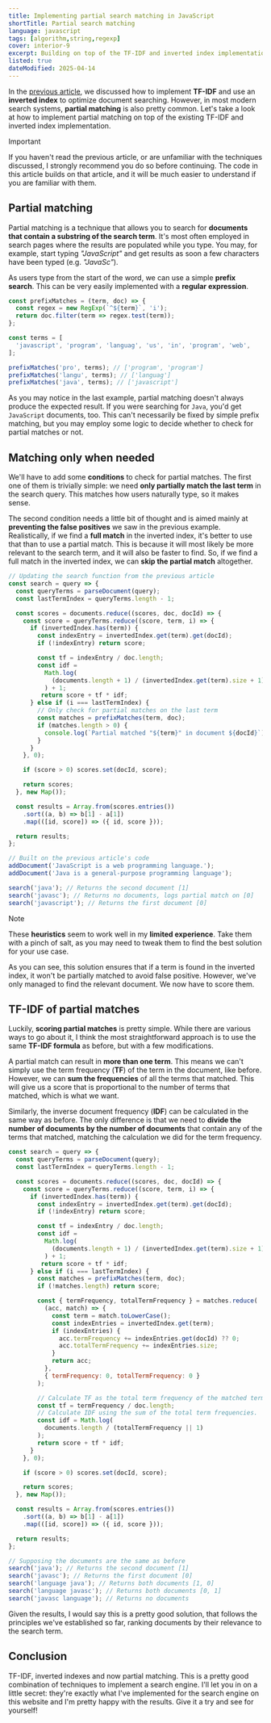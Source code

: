 ```yaml
---
title: Implementing partial search matching in JavaScript
shortTitle: Partial search matching
language: javascript
tags: [algorithm,string,regexp]
cover: interior-9
excerpt: Building on top of the TF-IDF and inverted index implementation, we will implement partial search matching to make searching more robust.
listed: true
dateModified: 2025-04-14
---
```


In the [previous article](/js/s/tf-idf-inverted-index), we discussed how to implement **TF-IDF** and use an **inverted index** to optimize document searching. However, in most modern search systems, **partial matching** is also pretty common. Let's take a look at how to implement partial matching on top of the existing TF-IDF and inverted index implementation.

> [!IMPORTANT]
>
> If you haven't read the previous article, or are unfamiliar with the techniques discussed, I strongly recommend you do so before continuing. The code in this article builds on that article, and it will be much easier to understand if you are familiar with them.

## Partial matching

Partial matching is a technique that allows you to search for **documents that contain a substring of the search term**. It's most often employed in search pages where the results are populated while you type. You may, for example, start typing _"JavaScript"_ and get results as soon a few characters have been typed (e.g. _"JavaSc"_).

As users type from the start of the word, we can use a simple **prefix search**. This can be very easily implemented with a **regular expression**.

```js
const prefixMatches = (term, doc) => {
  const regex = new RegExp(`^${term}`, 'i');
  return doc.filter(term => regex.test(term));
};

const terms = [
  'javascript', 'program', 'languag', 'us', 'in', 'program', 'web',
];

prefixMatches('pro', terms); // ['program', 'program']
prefixMatches('langu', terms); // ['languag']
prefixMatches('java', terms); // ['javascript']
```

As you may notice in the last example, partial matching doesn't always produce the expected result. If you were searching for `Java`, you'd get `JavaScript` documents, too. This can't necessarily be fixed by simple prefix matching, but you may employ some logic to decide whether to check for partial matches or not.

## Matching only when needed

We'll have to add some **conditions** to check for partial matches. The first one of them is trivially simple: we need **only partially match the last term** in the search query. This matches how users naturally type, so it makes sense.

The second condition needs a little bit of thought and is aimed mainly at **preventing the false positives** we saw in the previous example. Realistically, if we find a **full match** in the inverted index, it's better to use that than to use a partial match. This is because it will most likely be more relevant to the search term, and it will also be faster to find. So, if we find a full match in the inverted index, we can **skip the partial match** altogether.

```js
// Updating the search function from the previous article
const search = query => {
  const queryTerms = parseDocument(query);
  const lastTermIndex = queryTerms.length - 1;

  const scores = documents.reduce((scores, doc, docId) => {
    const score = queryTerms.reduce((score, term, i) => {
      if (invertedIndex.has(term)) {
        const indexEntry = invertedIndex.get(term).get(docId);
        if (!indexEntry) return score;

        const tf = indexEntry / doc.length;
        const idf =
          Math.log(
            (documents.length + 1) / (invertedIndex.get(term).size + 1)
          ) + 1;
         return score + tf * idf;
      } else if (i === lastTermIndex) {
        // Only check for partial matches on the last term
        const matches = prefixMatches(term, doc);
        if (matches.length > 0) {
          console.log(`Partial matched "${term}" in document ${docId}`);
        }
      }
    }, 0);

    if (score > 0) scores.set(docId, score);

    return scores;
  }, new Map());

  const results = Array.from(scores.entries())
    .sort((a, b) => b[1] - a[1])
    .map(([id, score]) => ({ id, score }));

  return results;
};

// Built on the previous article's code
addDocument('JavaScript is a web programming language.');
addDocument('Java is a general-purpose programming language');

search('java'); // Returns the second document [1]
search('javasc'); // Returns no documents, logs partial match on [0]
search('javascript'); // Returns the first document [0]
```

> [!NOTE]
>
> These **heuristics** seem to work well in my **limited experience**. Take them with a pinch of salt, as you may need to tweak them to find the best solution for your use case.

As you can see, this solution ensures that if a term is found in the inverted index, it won't be partially matched to avoid false positive. However, we've only managed to find the relevant document. We now have to score them.

## TF-IDF of partial matches

Luckily, **scoring partial matches** is pretty simple. While there are various ways to go about it, I think the most straightforward approach is to use the same **TF-IDF formula** as before, but with a few modifications.

A partial match can result in **more than one term**. This means we can't simply use the term frequency (**TF**) of the term in the document, like before. However, we can **sum the frequencies** of all the terms that matched. This will give us a score that is proportional to the number of terms that matched, which is what we want.

Similarly, the inverse document frequency (**IDF**) can be calculated in the same way as before. The only difference is that we need to **divide the number of documents by the number of documents** that contain any of the terms that matched, matching the calculation we did for the term frequency.

```js
const search = query => {
  const queryTerms = parseDocument(query);
  const lastTermIndex = queryTerms.length - 1;

  const scores = documents.reduce((scores, doc, docId) => {
    const score = queryTerms.reduce((score, term, i) => {
      if (invertedIndex.has(term)) {
        const indexEntry = invertedIndex.get(term).get(docId);
        if (!indexEntry) return score;

        const tf = indexEntry / doc.length;
        const idf =
          Math.log(
            (documents.length + 1) / (invertedIndex.get(term).size + 1)
          ) + 1;
         return score + tf * idf;
      } else if (i === lastTermIndex) {
        const matches = prefixMatches(term, doc);
        if (!matches.length) return score;

        const { termFrequency, totalTermFrequency } = matches.reduce(
          (acc, match) => {
            const term = match.toLowerCase();
            const indexEntries = invertedIndex.get(term);
            if (indexEntries) {
              acc.termFrequency += indexEntries.get(docId) ?? 0;
              acc.totalTermFrequency += indexEntries.size;
            }
            return acc;
          },
          { termFrequency: 0, totalTermFrequency: 0 }
        );

        // Calculate TF as the total term frequency of the matched terms.
        const tf = termFrequency / doc.length;
        // Calculate IDF using the sum of the total term frequencies.
        const idf = Math.log(
          documents.length / (totalTermFrequency || 1)
        );
        return score + tf * idf;
      }
    }, 0);

    if (score > 0) scores.set(docId, score);

    return scores;
  }, new Map());

  const results = Array.from(scores.entries())
    .sort((a, b) => b[1] - a[1])
    .map(([id, score]) => ({ id, score }));

  return results;
};

// Supposing the documents are the same as before
search('java'); // Returns the second document [1]
search('javasc'); // Returns the first document [0]
search('language java'); // Returns both documents [1, 0]
search('language javasc'); // Returns both documents [0, 1]
search('javasc language'); // Returns no documents
```

Given the results, I would say this is a pretty good solution, that follows the principles we've established so far, ranking documents by their relevance to the search term.

## Conclusion

TF-IDF, inverted indexes and now partial matching. This is a pretty good combination of techniques to implement a search engine. I'll let you in on a little secret: they're exactly what I've implemented for the search engine on this website and I'm pretty happy with the results. Give it a try and see for yourself!
